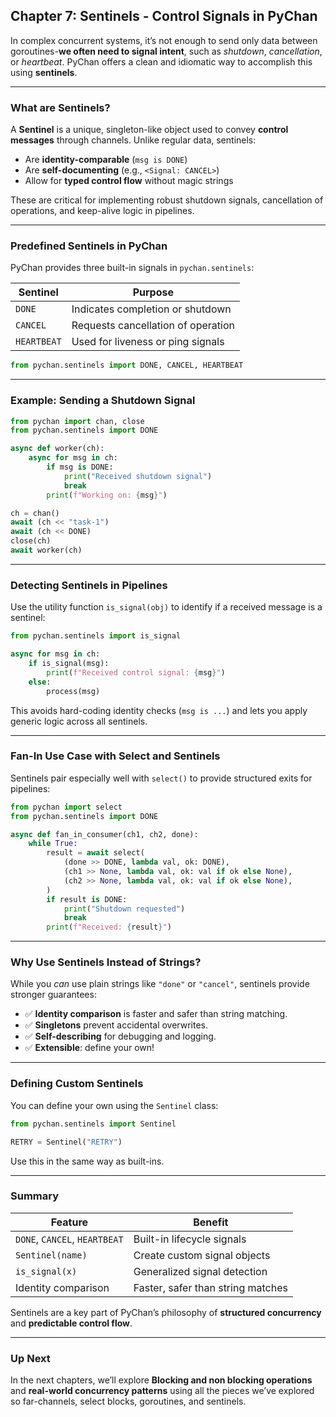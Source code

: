 ## Chapter 7: Sentinels - Control Signals in PyChan

In complex concurrent systems, it’s not enough to send only data between goroutines-**we often need to signal intent**, such as *shutdown*, *cancellation*, or *heartbeat*. PyChan offers a clean and idiomatic way to accomplish this using **sentinels**.

---

### What are Sentinels?

A **Sentinel** is a unique, singleton-like object used to convey **control messages** through channels. Unlike regular data, sentinels:

* Are **identity-comparable** (`msg is DONE`)
* Are **self-documenting** (e.g., `<Signal: CANCEL>`)
* Allow for **typed control flow** without magic strings

These are critical for implementing robust shutdown signals, cancellation of operations, and keep-alive logic in pipelines.

---

### Predefined Sentinels in PyChan

PyChan provides three built-in signals in `pychan.sentinels`:

| Sentinel    | Purpose                            |
| ----------- | ---------------------------------- |
| `DONE`      | Indicates completion or shutdown   |
| `CANCEL`    | Requests cancellation of operation |
| `HEARTBEAT` | Used for liveness or ping signals  |

```python
from pychan.sentinels import DONE, CANCEL, HEARTBEAT
```

---

### Example: Sending a Shutdown Signal

```python
from pychan import chan, close
from pychan.sentinels import DONE

async def worker(ch):
    async for msg in ch:
        if msg is DONE:
            print("Received shutdown signal")
            break
        print(f"Working on: {msg}")

ch = chan()
await (ch << "task-1")
await (ch << DONE)
close(ch)
await worker(ch)
```

---

### Detecting Sentinels in Pipelines

Use the utility function `is_signal(obj)` to identify if a received message is a sentinel:

```python
from pychan.sentinels import is_signal

async for msg in ch:
    if is_signal(msg):
        print(f"Received control signal: {msg}")
    else:
        process(msg)
```

This avoids hard-coding identity checks (`msg is ...`) and lets you apply generic logic across all sentinels.

---

### Fan-In Use Case with Select and Sentinels

Sentinels pair especially well with `select()` to provide structured exits for pipelines:

```python
from pychan import select
from pychan.sentinels import DONE

async def fan_in_consumer(ch1, ch2, done):
    while True:
        result = await select(
            (done >> DONE, lambda val, ok: DONE),
            (ch1 >> None, lambda val, ok: val if ok else None),
            (ch2 >> None, lambda val, ok: val if ok else None),
        )
        if result is DONE:
            print("Shutdown requested")
            break
        print(f"Received: {result}")
```

---

### Why Use Sentinels Instead of Strings?

While you *can* use plain strings like `"done"` or `"cancel"`, sentinels provide stronger guarantees:

* ✅ **Identity comparison** is faster and safer than string matching.
* ✅ **Singletons** prevent accidental overwrites.
* ✅ **Self-describing** for debugging and logging.
* ✅ **Extensible**: define your own!

---

### Defining Custom Sentinels

You can define your own using the `Sentinel` class:

```python
from pychan.sentinels import Sentinel

RETRY = Sentinel("RETRY")
```

Use this in the same way as built-ins.

---

### Summary

| Feature                       | Benefit                           |
| ----------------------------- | --------------------------------- |
| `DONE`, `CANCEL`, `HEARTBEAT` | Built-in lifecycle signals        |
| `Sentinel(name)`              | Create custom signal objects      |
| `is_signal(x)`                | Generalized signal detection      |
| Identity comparison           | Faster, safer than string matches |

Sentinels are a key part of PyChan’s philosophy of **structured concurrency** and **predictable control flow**.

---

### Up Next

In the next chapters, we’ll explore **Blocking and non blocking operations** and  **real-world concurrency patterns** using all the pieces we’ve explored so far-channels, select blocks, goroutines, and sentinels.
